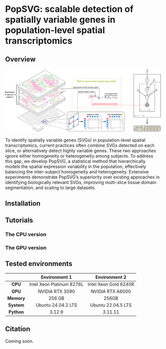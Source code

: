 # PopSVG: scalable detection of spatially variable genes in population-level spatial transcriptomics

## Overview

![image](docs/workflow.png)

To identify spatially variable genes (SVGs) in population-level spatial transcriptomics, current practices often combine SVGs detected on each slice, or alternatively detect highly variable genes. These two approaches ignore either homogeneity or heterogeneity among subjects. To address this gap, we develop PopSVG, a statistical method that hierarchically models the spatial expression variability in the population, effectively balancing the inter-subject homogeneity and heterogeneity. Extensive experiments demonstrate PopSVG’s superiority over existing approaches in identifying biologically relevant SVGs, improving multi-slice tissue domain segmentation, and scaling to large datasets.

## Installation

## Tutorials
### The CPU version

### The GPU version

## Tested environments
|               | Environment 1             | Environment 2          |
|:-------------:|:-------------------------:|:----------------------:|
| **CPU**       | Intel Xeon Platinum 8276L | Intel Xeon Gold 6240R  |
| **GPU**       | NVIDIA RTX 3090           | NVIDIA RTX A6000       |
| **Memory**    | 256 GB                    | 256GB                  |
| **System**    | Ubuntu 24.04.2 LTS        | Ubuntu 22.04.5 LTS     |
| **Python**    | 3.12.9                    | 3.11.11                |

## Citation
Coming soon.